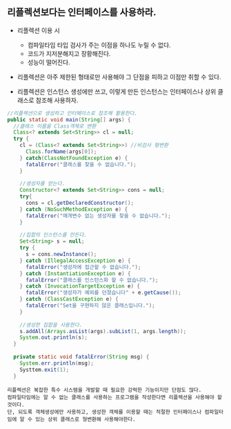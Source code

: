 ## 리플렉션보다는 인터페이스를 사용하라.
  - 리플렉션 이용 시
    - 컴파일타임 타입 검사가 주는 이점을 하나도 누릴 수 없다.
    - 코드가 지저분해지고 장황해진다.
    - 성능이 떨어진다.

  - 리플렉션은 아주 제한된 형태로만 사용해야 그 단점을 피하고 이점만 취할 수 있다.
  - 리플렉션은 인스턴스 생성에만 쓰고, 이렇게 만든 인스턴스는 인터페이스나 상위 클래스로 참조해 사용하자.
  ```java
  //리플렉션으로 생성하고 인터페이스로 참조해 활용한다.
  public static void main(String[] args) {
    //클래스 이름을 Class객체로 변환
    Class<? extends Set<String>> cl = null;
    try {
      cl = (Class<? extends Set<String>>) //비검사 형변환
        Class.forName(args[0]);
      } catch(ClassNotFoundException e) {
        fatalError("클래스를 찾을 수 없습니다.");
      }
      
      //생성자를 얻는다.
      Constructor<? extends Set<String>> cons = null;
      try{
        cons = cl.getDeclaredConstructor();
      } catch (NoSuchMethodException e) {
        fatalError("매개변수 없는 생성자를 찾을 수 없습니다.");
      }
      
      //집합의 인스턴스를 만든다.
      Set<String> s = null;
      try {
        s = cons.newInstance();
      } catch (IllegalAccessException e) {
        fatalError("생성자에 접근할 수 없습니다.");
      } catch (InstantiationException e) {
        fatalError("클래스를 인스턴스화 할 수 없습니다.");
      } catch (InvocationTargetException e) {
        fatalError("생성자가 예외를 던졌습니다" + e.getCause());
      } catch (ClassCastException e) {
        fatalError("Set을 구현하지 않은 클래스입니다.");
      }
      
      //생성한 집합을 사용한다.
      s.addAll(Arrays.asList(args).subList(1, args.length));
      System.out.println(s);
    }
    
    private static void fatalError(String msg) {
      System.err.println(msg);
      Systtem.exit(1);
    }
  ```
  
  ```
  리플렉션은 복잡한 특수 시스템을 개발할 때 필요한 강력한 기능이지만 단점도 많다.
  컴파일타임에는 알 수 없는 클래스를 사용하는 프로그램을 작성한다면 리플렉션을 사용해야 할 것이다.
  단, 되도록 객체생성에만 사용하고, 생성한 객체를 이용할 때는 적절한 인터페이스나 컴파일타임에 알 수 있는 상위 클래스로 형변환해 사용해야한다.
  ```

